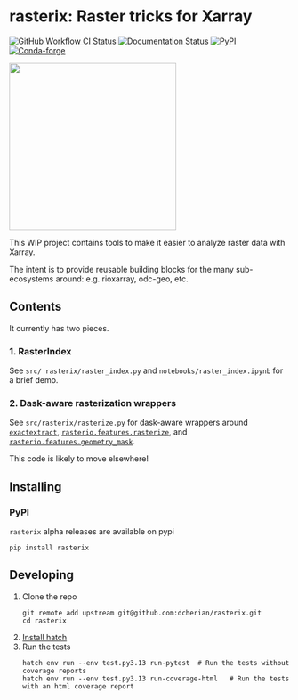 # rasterix: Raster tricks for Xarray

[![GitHub Workflow CI Status](https://img.shields.io/github/actions/workflow/status/dcherian/rasterix/test.yml?branch=main&logo=github&style=flat)](https://github.com/dcherian/rasterix/actions)
[![Documentation Status](https://readthedocs.org/projects/rasterix/badge/?version=latest)](https://rasterix.readthedocs.io/en/latest/?badge=latest)
[![PyPI](https://img.shields.io/pypi/v/rasterix.svg?style=flat)](https://pypi.org/project/rasterix/)
[![Conda-forge](https://img.shields.io/conda/vn/conda-forge/rasterix.svg?style=flat)](https://anaconda.org/conda-forge/rasterix)

<img src="rasterix.png" width="300">

This WIP project contains tools to make it easier to analyze raster data with Xarray.

The intent is to provide reusable building blocks for the many sub-ecosystems around: e.g. rioxarray, odc-geo, etc.

## Contents

It currently has two pieces.

### 1. RasterIndex

See `src/ rasterix/raster_index.py` and `notebooks/raster_index.ipynb` for a brief demo.

### 2. Dask-aware rasterization wrappers

See `src/rasterix/rasterize.py` for dask-aware wrappers around [`exactextract`](https://github.com/dcherian/rasterix/blob/ec3f51e60e25aa312e6f48c4b22f91bec70413ed/rasterize.py#L165), [`rasterio.features.rasterize`](https://github.com/dcherian/rasterix/blob/ec3f51e60e25aa312e6f48c4b22f91bec70413ed/rasterize.py#L307), and [`rasterio.features.geometry_mask`](https://github.com/dcherian/rasterix/blob/ec3f51e60e25aa312e6f48c4b22f91bec70413ed/rasterize.py#L472).

This code is likely to move elsewhere!

## Installing

### PyPI

`rasterix` alpha releases are available on pypi

```
pip install rasterix
```

## Developing

1. Clone the repo
   ```
   git remote add upstream git@github.com:dcherian/rasterix.git
   cd rasterix
   ```
1. [Install hatch](https://hatch.pypa.io/1.12/install/)
1. Run the tests
   ```
   hatch env run --env test.py3.13 run-pytest  # Run the tests without coverage reports
   hatch env run --env test.py3.13 run-coverage-html   # Run the tests with an html coverage report
   ```
